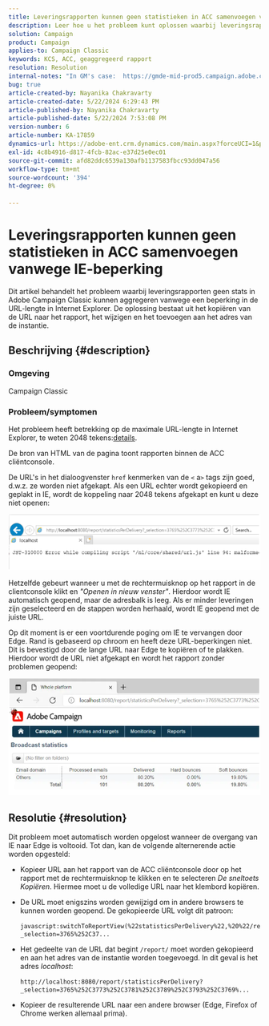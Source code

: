 ```yaml
---
title: Leveringsrapporten kunnen geen statistieken in ACC samenvoegen vanwege IE-beperking
description: Leer hoe u het probleem kunt oplossen waarbij leveringsrapporten geen stats in ACC kunnen aggregeren vanwege een IE-beperking in de URL-lengte.
solution: Campaign
product: Campaign
applies-to: Campaign Classic
keywords: KCS, ACC, geaggregeerd rapport
resolution: Resolution
internal-notes: "In GM's case:  https://gmde-mid-prod5.campaign.adobe.com//report/statisticsPerDelivery?_selection="
bug: true
article-created-by: Nayanika Chakravarty
article-created-date: 5/22/2024 6:29:43 PM
article-published-by: Nayanika Chakravarty
article-published-date: 5/22/2024 7:53:08 PM
version-number: 6
article-number: KA-17859
dynamics-url: https://adobe-ent.crm.dynamics.com/main.aspx?forceUCI=1&pagetype=entityrecord&etn=knowledgearticle&id=65e1593b-6918-ef11-9f89-000d3a37816b
exl-id: 4c8b4916-d817-4fcb-82ac-e37d25e0ec01
source-git-commit: afd82ddc6539a130afb1137583fbcc93dd047a56
workflow-type: tm+mt
source-wordcount: '394'
ht-degree: 0%

---
```


# Leveringsrapporten kunnen geen statistieken in ACC samenvoegen vanwege IE-beperking


Dit artikel behandelt het probleem waarbij leveringsrapporten geen stats in Adobe Campaign Classic kunnen aggregeren vanwege een beperking in de URL-lengte in Internet Explorer. De oplossing bestaat uit het kopiëren van de URL naar het rapport, het wijzigen en het toevoegen aan het adres van de instantie.

## Beschrijving {#description}


### Omgeving

Campaign Classic

### Probleem/symptomen

Het probleem heeft betrekking op de maximale URL-lengte in Internet Explorer, te weten 2048 tekens:[details](https://support.microsoft.com/en-us/topic/maximum-url-length-is-2-083-characters-in-internet-explorer-174e7c8a-6666-f4e0-6fd6-908b53c12246).

De bron van HTML van de pagina toont rapporten binnen de ACC cliëntconsole.

De URL&#39;s in het dialoogvenster `href` kenmerken van de `<` a`>`  tags zijn goed, d.w.z. ze worden niet afgekapt. Als een URL echter wordt gekopieerd en geplakt in IE, wordt de koppeling naar 2048 tekens afgekapt en kunt u deze niet openen:

![](assets/___14c9b5c2-7218-ef11-9f8a-6045bd026dc7___.png)

Hetzelfde gebeurt wanneer u met de rechtermuisknop op het rapport in de clientconsole klikt en *&quot;Openen in nieuw venster&quot;*. Hierdoor wordt IE automatisch geopend, maar de adresbalk is leeg. Als er minder leveringen zijn geselecteerd en de stappen worden herhaald, wordt IE geopend met de juiste URL.

Op dit moment is er een voortdurende poging om IE te vervangen door Edge. Rand is gebaseerd op chroom en heeft deze URL-beperkingen niet. Dit is bevestigd door de lange URL naar Edge te kopiëren of te plakken. Hierdoor wordt de URL niet afgekapt en wordt het rapport zonder problemen geopend:

![](assets/___1ec9b5c2-7218-ef11-9f8a-6045bd026dc7___.png)


## Resolutie {#resolution}


Dit probleem moet automatisch worden opgelost wanneer de overgang van IE naar Edge is voltooid. Tot dan, kan de volgende alternerende actie worden opgesteld:

- Kopieer URL aan het rapport van de ACC cliëntconsole door op het rapport met de rechtermuisknop te klikken en te selecteren *De sneltoets Kopiëren*. Hiermee moet u de volledige URL naar het klembord kopiëren.
- De URL moet enigszins worden gewijzigd om in andere browsers te kunnen worden geopend. De gekopieerde URL volgt dit patroon:



  ```
  javascript:switchToReportView(%22statisticsPerDelivery%22,%20%22/report/statisticsPerDelivery?_selection=3765%252C37...
  ```


- Het gedeelte van de URL dat begint `/report/` moet worden gekopieerd en aan het adres van de instantie worden toegevoegd. In dit geval is het adres *localhost*:


  ```
  http://localhost:8080/report/statisticsPerDelivery?_selection=3765%252C3773%252C3781%252C3789%252C3793%252C3769%...
  ```


- Kopieer de resulterende URL naar een andere browser (Edge, Firefox of Chrome werken allemaal prima).

